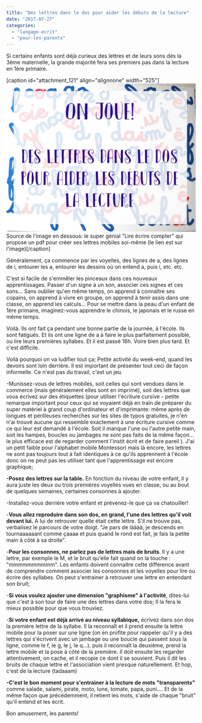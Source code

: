 ```yaml
---
title: "Des lettres dans le dos pour aider les débuts de la lecture"
date: "2017-07-27"
categories: 
  - "langage-ecrit"
  - "pour-les-parents"
---
```


Si certains enfants sont déjà curieux des lettres et de leurs sons dés la 3ème maternelle, la grande majorité fera ses premiers pas dans la lecture en 1ère primaire.

\[caption id="attachment\_121" align="alignnone" width="525"\][![](/static/img/lettres-dos-1024x801.jpg)](http://lire-ecrire-compter.com/wp-content/uploads/2015/12/alphabet-mobile-lettres-cursives-1.pdf) Source de l'image en dessous: le super génial "Lire écrire compter" qui propose un pdf pour créer ses lettres mobiles soi-même (le lien est sur l'image)\[/caption\]

Généralement, ça commence par les voyelles, des lignes de a, des lignes de i, entourer les a, entourer les dessins où on entend a, puis i, etc. etc.

C'est si facile de s'emmêler les pinceaux dans ces nouveaux apprentissages. Passer d'un signe à un son, associer ces signes et ces sons... Sans oublier qu'en même temps, on apprend à connaître ses copains, on apprend à vivre en groupe, on apprend à tenir assis dans une classe, on apprend les calculs... Pour se mettre dans la peau d'un enfant de 1ère primaire, imaginez-vous apprendre le chinois, le japonais et le russe en même temps.

Voilà. Ils ont fait ça pendant une bonne partie de la journée, à l'école. Ils sont fatigués. Et ils ont une ligne de a à faire le plus parfaitement possible, ou lire leurs premières syllabes. Et il est passé 16h. Voire bien plus tard. Et c'est difficile.

Voilà pourquoi on va ludifier tout ça; Petite activité du week-end, quand les devoirs sont loin derrière. Il est important de présenter tout ceci de façon informelle. Ce n'est pas du travail, c'est un jeu.

\-Munissez-vous de lettres mobiles, soit celles qui sont vendues dans le commerce (mais généralement elles sont en imprimé), soit des lettres que vous écrivez sur des étiquettes (pour utiliser l'écriture cursive - petite remarque important pour ceux qui se voyaient déjà en train de préparer du super matériel à grand coup d'ordinateur et d'imprimante: même après de longues et périlleuses recherches sur les sites de typos gratuites, je n'en n'ai trouvé aucune qui ressemble exactement à une écriture cursive comme ce qui leur est demandé à l'école. Soit il manque l'une ou l'autre petite main, soit les hampes, boucles ou jambages ne sont pas faits de la même façon... le plus efficace est de regarder comment l'instit écrit et de faire pareil ). J'ai un petit faible pour l'alphabet mobile Montessori mais là encore, les lettres ne sont pas toujours tout à fait identiques à ce qu'ils apprennent à l'école donc on ne peut pas les utiliser tant que l'apprentissage est encore graphique;

**\-Posez des lettres sur la table.** En fonction du niveau de votre enfant, il y aura juste les deux ou trois premières voyelles vues en classe, ou au bout de quelques semaines, certaines consonnes à ajouter.

\-Installez-vous derrière votre enfant et prévenez-le que ça va chatouiller!

\-**Vous allez reproduire dans son dos, en grand, l'une des lettres qu'il voit devant lui.** A lui de retrouver quelle était cette lettre. S'il ne trouve pas, verbalisez le parcours de votre doigt. "Je pars de làààà, je descends en tournaaaaaant comme çaaaa et puis quand le rond est fait, je fais la petite main à côté à sa droite".

\-**Pour les consonnes, ne parlez pas de lettres mais de bruits**. Il y a une lettre, par exemple le M, et le bruit qu'elle fait quand on la touche : "mmmmmmmmmm". Les enfants doivent connaitre cette différence avant de comprendre comment associer les consonnes et les voyelles pour lire ou écrire des syllabes. On peut s'entrainer à retrouver une lettre en entendant son bruit;

\-**Si vous voulez ajouter une dimension "graphisme" à l'activité**, dites-lui que c'est à son tour de faire une des lettres dans votre dos; Il la fera le mieux possible pour que vous trouviez.

\-**Si votre enfant est déjà arrivé au niveau syllabique,** écrivez dans son dos la première lettre de la syllabe. Il la reconnaît et il prend ensuite la lettre mobile pour la poser sur une ligne (on en profite pour rappeler qu'il y a des lettres qui s'écrivent avec un jambage ou une boucle qui passent sous la ligne, comme le f, le g, le j, le q...), puis il reconnaît la deuxième, prend la lettre mobile et la pose à côté de la première. Il doit ensuite les regarder attentivement, on cache, et il recopie ce dont il se souvient. Puis il dit les bruits de chaque lettre et l'association vient presque naturellement. Et hop, c'est de la lecture (tadaaam)

**\-C'est le bon moment pour s'entrainer à la lecture de mots "transparents"** comme salade, salami, pirate, moto, lune, tomate, papa, puni.... Et de la même façon que précédemment, il retient les mots, s'aide de chaque "bruit" qu'il entend et les écrit.

Bon amusement, les parents!
